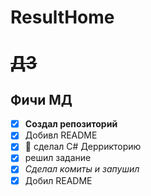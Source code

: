 # ResultHome
# ~~ДЗ~~
## Фичи __МД__


+ [x] **Создал репозиторий**
+ [x] Добивл README
+ [x] :camel: сделал С# Деррикторию
+ [x]  решил задание
+ [x] *Сделал комиты и запушил*
+ [x] Добил README 